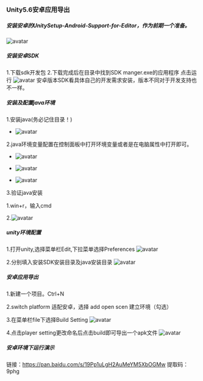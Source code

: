 ### Unity5.6安卓应用导出

##### 安装安卓的UnitySetup-Android-Support-for-Editor，作为前期一个准备。
![avatar](/image/安装包图.png)

##### 安装安卓SDK
1.下载sdk开发包
2.下载完成后在目录中找到SDK manger.exe的应用程序 点击运行
![avatar](/image/安卓SDK安装.png)
安卓版本SDK看具体自己的开发需求安装，版本不同对于开发支持也不一样。

##### 安装及配置java环境
1.安装java(务必记住目录！)
- ![avatar](/image/java1.png)

2.java环境变量配置在控制面板中打开环境变量或者是在电脑属性中打开即可。
- ![avatar](/image/系统变量设置1.png)

- ![avatar](/image/系统变量设置2.png)

- ![avatar](/image/系统变量设置3.png)

3.验证java安装

1.win+r，输入cmd

2.![avatar](/image/java2.png)

##### unity环境配置
1.打开unity,选择菜单栏Edit,下拉菜单选择Preferences
![avatar](/image/unity1.png)

2.分别填入安装SDK安装目录及java安装目录
![avatar](/image/unity2.png)

##### 安卓应用导出
1.新建一个项目。Ctrl+N

2.switch platform 适配安卓，选择 add open scen 建立环境（勾选）







3.在菜单栏file下选择Build Setting
![avatar](/image/unity3.png)








4.点击player setting更改命名后点击build即可导出一个apk文件
![avatar](/image/unity4.png)

##### 安卓环境下运行演示
链接：https://pan.baidu.com/s/19Pp1uLgH2AuMeYM5XbOGMw 
提取码：9phg 


